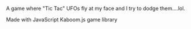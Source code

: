 

A game where "Tic Tac" UFOs fly at my face and I try to dodge them....lol.

Made with JavaScript Kaboom.js game library